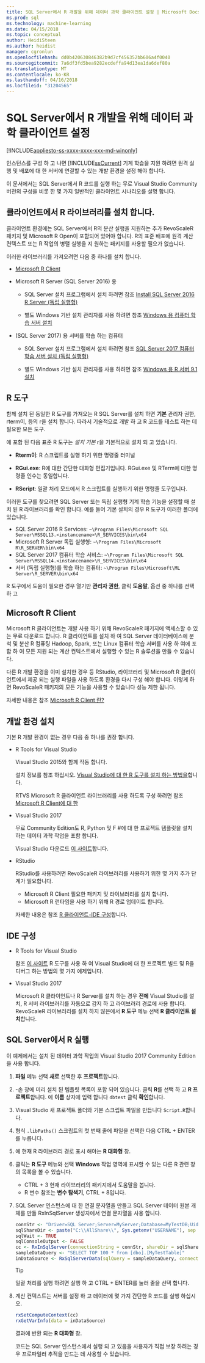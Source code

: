 ```yaml
---
title: SQL Server에서 R 개발을 위해 데이터 과학 클라이언트 설정 | Microsoft Docs
ms.prod: sql
ms.technology: machine-learning
ms.date: 04/15/2018
ms.topic: conceptual
author: HeidiSteen
ms.author: heidist
manager: cgronlun
ms.openlocfilehash: dd0b420630846382b9d7cf456352bb606a4f0040
ms.sourcegitcommit: 7a6df3fd5bea9282ecdeffa94d13ea1da6def80a
ms.translationtype: MT
ms.contentlocale: ko-KR
ms.lasthandoff: 04/16/2018
ms.locfileid: "31204565"
---
```

# <a name="set-up-a-data-science-client-for-r-development-on-sql-server"></a>SQL Server에서 R 개발을 위해 데이터 과학 클라이언트 설정
[!INCLUDE[appliesto-ss-xxxx-xxxx-xxx-md-winonly](../../includes/appliesto-ss-xxxx-xxxx-xxx-md-winonly.md)]

인스턴스를 구성 하 고 나면 [!INCLUDE[ssCurrent](../../includes/sscurrent-md.md)] 기계 학습을 지원 하려면 원격 실행 및 배포에 대 한 서버에 연결할 수 있는 개발 환경을 설정 해야 합니다.

이 문서에서는 SQL Server에서 R 코드를 실행 하는 무료 Visual Studio Community 버전의 구성을 비롯 한 몇 가지 일반적인 클라이언트 시나리오를 설명 합니다.

## <a name="install-r-libraries-on-the-client"></a>클라이언트에서 R 라이브러리를 설치 합니다.

클라이언트 환경에는 SQL Server에서 R의 분산 실행을 지원하는 추가 RevoScaleR 패키지 및 Microsoft R Open이 포함되어 있어야 합니다. R의 표준 배포에 원격 계산 컨텍스트 또는 R 작업의 병렬 실행을 지 원하는 패키지를 사용할 필요가 없습니다.

이러한 라이브러리를 가져오려면 다음 중 하나를 설치 합니다.
  
+ [Microsoft R Client](http://aka.ms/rclient/download)

+ Microsoft R Server (SQL Server 2016) 용

    - SQL Server 설치 프로그램에서 설치 하려면 참조 [Install SQL Server 2016 R Server (독립 실행형)](../install/sql-r-standalone-windows-install.md)

    - 별도 Windows 기반 설치 관리자를 사용 하려면 참조 [Windows 용 컴퓨터 학습 서버 설치](https://docs.microsoft.com/machine-learning-server/install/machine-learning-server-windows-install)

+ (SQL Server 2017) 용 서버를 학습 하는 컴퓨터

    - SQL Server 설치 프로그램에서 설치 하려면 참조 [SQL Server 2017 컴퓨터 학습 서버 설치 (독립 실행형)](../install/sql-machine-learning-standalone-windows-install.md)

    - 별도 Windows 기반 설치 관리자를 사용 하려면 참조 [Windows 용 R 서버 9.1 설치](https://docs.microsoft.com/machine-learning-server/install/r-server-install-windows)

## <a name="r-tools"></a>R 도구

함께 설치 된 동일한 R 도구를 가져오는 R SQL Server를 설치 하면 **기본** 관리자 권한, rterm이, 등의 r을 설치 합니다. 따라서 기술적으로 개발 하 고 R 코드를 테스트 하는 데 필요한 모든 도구.

에 포함 된 다음 표준 R 도구는 *설치 기본* r을 기본적으로 설치 되 고 있습니다.

+ **Rterm이**: R 스크립트를 실행 하기 위한 명령줄 터미널

+ **RGui.exe**: R에 대한 간단한 대화형 편집기입니다. RGui.exe 및 RTerm에 대한 명령줄 인수는 동일합니다.

+ **RScript**: 일괄 처리 모드에서 R 스크립트를 실행하기 위한 명령줄 도구입니다.

이러한 도구를 찾으려면 SQL Server 또는 독립 실행형 기계 학습 기능을 설정할 때 설치 된 R 라이브러리를 확인 합니다. 예를 들어 기본 설치의 경우 R 도구가 이러한 폴더에 있습니다.

+ SQL Server 2016 R Services: `~\Program Files\Microsoft SQL Server\MSSQL13.<instancename>\R_SERVICES\bin\x64`
+ Microsoft R Server 독립 실행형: `~\Program Files\Microsoft R\R_SERVER\bin\x64`
+ SQL Server 2017 컴퓨터 학습 서비스: `~\Program Files\Microsoft SQL Server\MSSQL14.<instancename>\R_SERVICES\bin\x64`
+ 서버 (독립 실행형)를 학습 하는 컴퓨터: `~\Program Files\Microsoft\ML Server\R_SERVER\bin\x64`

R 도구에서 도움이 필요한 경우 열기만 **관리자 권한**, 클릭 **도움말**, 옵션 중 하나를 선택 하 고

## <a name="microsoft-r-client"></a>Microsoft R Client

Microsoft R 클라이언트는 개발 사용 하기 위해 RevoScaleR 패키지에 액세스할 수 있는 무료 다운로드 합니다. R 클라이언트를 설치 하 여 SQL Server 데이터베이스에 분석 및 분산 R 컴퓨팅 Hadoop, Spark, 또는 Linux 컴퓨터 학습 서버를 사용 하 여에 포함 하 여 모든 지원 되는 계산 컨텍스트에서 실행할 수 있는 R 솔루션을 만들 수 있습니다.

다른 R 개발 환경을 이미 설치한 경우 등 RStudio, 라이브러리 및 Microsoft R 클라이언트에서 제공 되는 실행 파일을 사용 하도록 환경을 다시 구성 해야 합니다. 이렇게 하면 RevoScaleR 패키지의 모든 기능을 사용할 수 있습니다 성능 제한 됩니다.

자세한 내용은 참조 [Microsoft R Client 란?](https://docs.microsoft.com/machine-learning-server/r-client/what-is-microsoft-r-client)

## <a name="install-a-development-environment"></a>개발 환경 설치

기본 R 개발 환경이 없는 경우 다음 중 하나를 권장 합니다.

+ R Tools for Visual Studio

    Visual Studio 2015와 함께 작동 합니다.

    설치 정보를 참조 하십시오. [Visual Studio에 대 한 R 도구를 설치 하는 방법을](https://docs.microsoft.com/visualstudio/rtvs/installation)합니다.
 
    RTVS Microsoft R 클라이언트 라이브러리를 사용 하도록 구성 하려면 참조 [Microsoft R Client에 대 한](https://docs.microsoft.com/machine-learning-server/r-client/what-is-microsoft-r-client)

+ Visual Studio 2017

    무료 Community Edition도 R, Python 및 F #에 대 한 프로젝트 템플릿을 설치 하는 데이터 과학 작업을 포함 합니다.

    Visual Studio 다운로드 [이 사이트](https://www.visualstudio.com/vs/)합니다. 

+ RStudio

    RStudio를 사용하려면 RevoScaleR 라이브러리를 사용하기 위한 몇 가지 추가 단계가 필요합니다.

    - Microsoft R Client 필요한 패키지 및 라이브러리를 설치 합니다.
    - Microsoft R 런타임을 사용 하기 위해 R 경로 업데이트 합니다.

    자세한 내용은 참조 [R 클라이언트-IDE 구성](https://docs.microsoft.com/machine-learning-server/r-client/what-is-microsoft-r-client#step-2-configure-your-ide)합니다.

## <a name="configure-your-ide"></a>IDE 구성

+ R Tools for Visual Studio

    참조 [이 사이트](https://docs.microsoft.com/visualstudio/rtvs/getting-started-with-r) R 도구를 사용 하 여 Visual Studio에 대 한 프로젝트 빌드 및 R을 디버그 하는 방법의 몇 가지 예제입니다. 

+ Visual Studio 2017

    Microsoft R 클라이언트나 R Server를 설치 하는 경우 **전에** Visual Studio를 설치, R 서버 라이브러리를 자동으로 감지 하 고 라이브러리 경로에 사용 합니다. RevoScaleR 라이브러리를 설치 하지 않은에서 **R 도구** 메뉴 선택 **R 클라이언트 설치**합니다.

## <a name="run-r-in-sql-server"></a>SQL Server에서 R 실행

이 예제에서는 설치 된 데이터 과학 작업의 Visual Studio 2017 Community Edition을 사용 합니다.

1. **파일** 메뉴 선택 **새로** 선택한 후 **프로젝트**합니다.

2. -손 창에 미리 설치 된 템플릿 목록이 포함 되어 있습니다. 클릭 **R**를 선택 하 고 **R 프로젝트**합니다. 에 **이름** 상자에 입력 합니다 `dbtest` 클릭 **확인**합니다.

3. Visual Studio 새 프로젝트 폴더와 기본 스크립트 파일을 만듭니다 `Script.R`합니다. 

4. 형식 `.libPaths()` 스크립트의 첫 번째 줄에 파일을 선택한 다음 CTRL + ENTER를 누릅니다.

5. 에 현재 R 라이브러리 경로 표시 해야는 **R 대화형** 창. 

6. 클릭는 **R 도구** 메뉴와 선택 **Windows** 작업 영역에 표시할 수 있는 다른 R 관련 창의 목록을 볼 수 있습니다.
 
    + CTRL + 3 현재 라이브러리의 패키지에서 도움말을 봅니다.
    + R 변수 참조는 **변수 탐색기**, CTRL + 8입니다.

7. SQL Server 인스턴스에 대 한 연결 문자열을 만들고 SQL Server 데이터 원본 개체를 만들 RxInSqlServer 생성자에서 연결 문자열을 사용 합니다. 

    ```r
    connStr <- "Driver=SQL Server;Server=MyServer;Database=MyTestDB;Uid=;Pwd="
    sqlShareDir <- paste("C:\\AllShare\\", Sys.getenv("USERNAME"), sep = "")
    sqlWait <- TRUE
    sqlConsoleOutput <- FALSE
    cc <- RxInSqlServer(connectionString = connStr, shareDir = sqlShareDir, wait = sqlWait, consoleOutput = sqlConsoleOutput)
    sampleDataQuery <- "SELECT TOP 100 * from [dbo].[MyTestTable]"
    inDataSource <- RxSqlServerData(sqlQuery = sampleDataQuery, connectionString = connStr, rowsPerRead = 500)
    ```

    > [!TIP]
    > 일괄 처리를 실행 하려면 실행 하 고 CTRL + ENTER를 눌러 줄을 선택 합니다.

8. 계산 컨텍스트는 서버를 설정 하 고 데이터에 몇 가지 간단한 R 코드를 실행 하십시오.

    ```r
    rxSetComputeContext(cc)
    rxGetVarInfo(data = inDataSource)
    ```

    결과에 반환 되는 **R 대화형** 창.
    
    코드는 SQL Server 인스턴스에서 실행 되 고 있음을 사용자가 직접 보장 하려는 경우 프로파일러 추적을 만드는 데 사용할 수 있습니다.